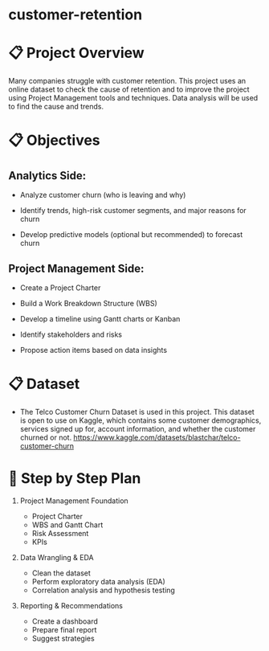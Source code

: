 # customer-retention

# :clipboard: Project Overview
Many companies struggle with customer retention. This project uses an online dataset to check the cause of retention and to improve the project using Project Management tools and techniques. Data analysis will be used to find the cause and trends.

# :clipboard: Objectives

## Analytics Side:

* Analyze customer churn (who is leaving and why)

* Identify trends, high-risk customer segments, and major reasons for churn

* Develop predictive models (optional but recommended) to forecast churn

## Project Management Side:

* Create a Project Charter

* Build a Work Breakdown Structure (WBS)

* Develop a timeline using Gantt charts or Kanban

* Identify stakeholders and risks

* Propose action items based on data insights

# :clipboard: Dataset
* The Telco Customer Churn Dataset is used in this project. This dataset is open to use on Kaggle, which contains some customer demographics, services signed up for, account information, and whether the customer churned or not.
https://www.kaggle.com/datasets/blastchar/telco-customer-churn

# :bookmark: Step by Step Plan
1. Project Management Foundation
   * Project Charter
   * WBS and Gantt Chart
   * Risk Assessment
   * KPIs
  
2. Data Wrangling & EDA
   * Clean the dataset
   * Perform exploratory data analysis (EDA)
   * Correlation analysis and hypothesis testing

3. Reporting & Recommendations
   * Create a dashboard
   * Prepare final report
   * Suggest strategies
